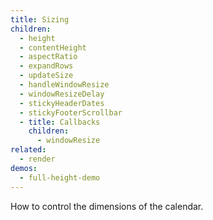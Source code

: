 ```yaml
---
title: Sizing
children:
  - height
  - contentHeight
  - aspectRatio
  - expandRows
  - updateSize
  - handleWindowResize
  - windowResizeDelay
  - stickyHeaderDates
  - stickyFooterScrollbar
  - title: Callbacks
    children:
      - windowResize
related:
  - render
demos:
  - full-height-demo
---
```


How to control the dimensions of the calendar.
